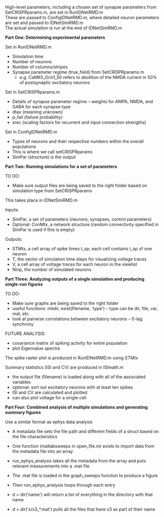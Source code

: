 High-level parameters, including a chosen set of synapse parameters from SetCRISPRparams.m, are set in RunIDNetRMD.m   
These are passed to ConfigIDNetRMD.m, where detailed neuron parameters are set and passed to IDNetSimRMD.m   
The actual simulation is run at the end of IDNetSimRMD.m   

__Part One: Determining experimental parameters__

Set in RunIDNetRMD.m
* Simulation time
* Number of neurons
* Number of columns/stripes
* Synapse parameter regime (true_field) from SetCRISPRparams.m
  * e.g. CaMKII_Grin1_50 refers to abolition of the NMDA current in 50% of postsynaptic excitatory neurons

Set in SetCRISPRparams.m
* Details of synapse parameter regime – weights for AMPA, NMDA, and GABA for each synapse type
* dtax (meaning unknown)
* p_fail (failure probability)
* srec (scaling factors for recurrent and input connection strengths)

Set in ConfigIDNetRMD.m
* Types of neurons and their respective numbers within the overall populations
* This is where we call setCRISPRparams
* SimPar (structure) is the output 

__Part Two: Running simulations for a set of parameters__

TO DO:
* Make sure output files are being saved to the right folder based on simulation type from SetCRISPRparams

This takes place in IDNetSimRMD.m

Inputs: 
* SimPar, a set of parameters (neurons, synapses, control parameters)
* Optional: ConMtx, a network structure (random connectivity specified in SimPar is used if this is empty)

Outputs: 
* STMtx, a cell array of spike times t_sp; each cell contains t_sp of one neuron
* T, the vector of simulation time steps for visualizing voltage traces
* V, a cell array of voltage traces for each neuron in the viewlist
* Ninp, the number of simulated neurons

__Part Three: Analyzing outputs of a single simulation and producing single-run figures__

TO DO:
* Make sure graphs are being saved to the right folder 
* useful functions: mkdir, exist(filename, 'type') – type can be dir, file, var, mat, etc.
* look at pairwise correlations between excitatory neurons – 0-lag synchrony

FUTURE ANALYSIS:
* covariance matrix of spiking activity for entire population
* plot Eigenvalue spectra

The spike raster plot is produced in RunIDNetRMD.m using STMtx

Summary statistics (ISI and CV) are produced in ISImath.m
* the output file (filename) is loaded along with all of the associated variables
* optional: sort out excitatory neurons with at least ten spikes
* ISI and CV are calculated and plotted
* can also plot voltage for a single cell
  
__Part Four: Combined analysis of multiple simulations and generating summary figures__

Use a similar format as ephys data analysis 
* A metadata file sets the file path and different fields of a struct based on the file characteristics
* One function (matlabsweeps in open_file.m) exists to import data from the metadata file into an array  
* run_ephys_analysis takes all the metadata from the array and puts relevant measurements into a .mat file
* The .mat file is loaded in the graph_sweeps function to produce a figure
* Then run_ephys_analysis loops through each entry

* d = dir('name') will return a list of everything in the directory with that name
* d = dir('x/x3_*.mat') pulls all the files that have x3 as part of their name
